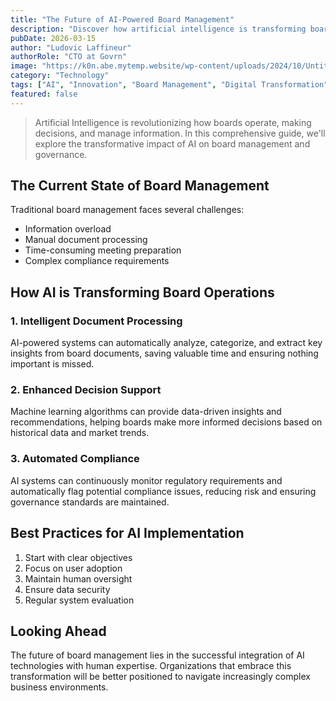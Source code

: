```yaml
---
title: "The Future of AI-Powered Board Management"
description: "Discover how artificial intelligence is transforming board management and decision-making processes."
pubDate: 2026-03-15
author: "Ludovic Laffineur"
authorRole: "CTO at Govrn"
image: "https://k0n.abe.mytemp.website/wp-content/uploads/2024/10/Untitled-design-1.png"
category: "Technology"
tags: ["AI", "Innovation", "Board Management", "Digital Transformation"]
featured: false
---
```

> Artificial Intelligence is revolutionizing how boards operate, making decisions, and manage information. In this comprehensive guide, we'll explore the transformative impact of AI on board management and governance.

## The Current State of Board Management

Traditional board management faces several challenges:
- Information overload
- Manual document processing
- Time-consuming meeting preparation
- Complex compliance requirements

## How AI is Transforming Board Operations

### 1. Intelligent Document Processing
AI-powered systems can automatically analyze, categorize, and extract key insights from board documents, saving valuable time and ensuring nothing important is missed.

### 2. Enhanced Decision Support
Machine learning algorithms can provide data-driven insights and recommendations, helping boards make more informed decisions based on historical data and market trends.

### 3. Automated Compliance
AI systems can continuously monitor regulatory requirements and automatically flag potential compliance issues, reducing risk and ensuring governance standards are maintained.

## Best Practices for AI Implementation

1. Start with clear objectives
2. Focus on user adoption
3. Maintain human oversight
4. Ensure data security
5. Regular system evaluation

## Looking Ahead

The future of board management lies in the successful integration of AI technologies with human expertise. Organizations that embrace this transformation will be better positioned to navigate increasingly complex business environments.